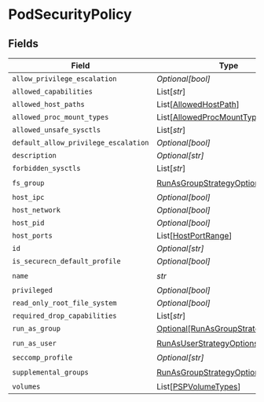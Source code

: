 # PodSecurityPolicy


## Fields

| Field                                                                                   | Type                                                                                    | Required                                                                                | Description                                                                             |
| --------------------------------------------------------------------------------------- | --------------------------------------------------------------------------------------- | --------------------------------------------------------------------------------------- | --------------------------------------------------------------------------------------- |
| `allow_privilege_escalation`                                                            | *Optional[bool]*                                                                        | :heavy_minus_sign:                                                                      | N/A                                                                                     |
| `allowed_capabilities`                                                                  | List[*str*]                                                                             | :heavy_minus_sign:                                                                      | N/A                                                                                     |
| `allowed_host_paths`                                                                    | List[[AllowedHostPath](../../models/shared/allowedhostpath.md)]                         | :heavy_minus_sign:                                                                      | N/A                                                                                     |
| `allowed_proc_mount_types`                                                              | List[[AllowedProcMountType](../../models/shared/allowedprocmounttype.md)]               | :heavy_minus_sign:                                                                      | N/A                                                                                     |
| `allowed_unsafe_sysctls`                                                                | List[*str*]                                                                             | :heavy_minus_sign:                                                                      | N/A                                                                                     |
| `default_allow_privilege_escalation`                                                    | *Optional[bool]*                                                                        | :heavy_minus_sign:                                                                      | N/A                                                                                     |
| `description`                                                                           | *Optional[str]*                                                                         | :heavy_minus_sign:                                                                      | N/A                                                                                     |
| `forbidden_sysctls`                                                                     | List[*str*]                                                                             | :heavy_minus_sign:                                                                      | N/A                                                                                     |
| `fs_group`                                                                              | [RunAsGroupStrategyOptions](../../models/shared/runasgroupstrategyoptions.md)           | :heavy_check_mark:                                                                      | N/A                                                                                     |
| `host_ipc`                                                                              | *Optional[bool]*                                                                        | :heavy_minus_sign:                                                                      | N/A                                                                                     |
| `host_network`                                                                          | *Optional[bool]*                                                                        | :heavy_minus_sign:                                                                      | N/A                                                                                     |
| `host_pid`                                                                              | *Optional[bool]*                                                                        | :heavy_minus_sign:                                                                      | N/A                                                                                     |
| `host_ports`                                                                            | List[[HostPortRange](../../models/shared/hostportrange.md)]                             | :heavy_minus_sign:                                                                      | N/A                                                                                     |
| `id`                                                                                    | *Optional[str]*                                                                         | :heavy_minus_sign:                                                                      | N/A                                                                                     |
| `is_securecn_default_profile`                                                           | *Optional[bool]*                                                                        | :heavy_minus_sign:                                                                      | N/A                                                                                     |
| `name`                                                                                  | *str*                                                                                   | :heavy_check_mark:                                                                      | N/A                                                                                     |
| `privileged`                                                                            | *Optional[bool]*                                                                        | :heavy_minus_sign:                                                                      | N/A                                                                                     |
| `read_only_root_file_system`                                                            | *Optional[bool]*                                                                        | :heavy_minus_sign:                                                                      | N/A                                                                                     |
| `required_drop_capabilities`                                                            | List[*str*]                                                                             | :heavy_minus_sign:                                                                      | N/A                                                                                     |
| `run_as_group`                                                                          | [Optional[RunAsGroupStrategyOptions]](../../models/shared/runasgroupstrategyoptions.md) | :heavy_minus_sign:                                                                      | N/A                                                                                     |
| `run_as_user`                                                                           | [RunAsUserStrategyOptions](../../models/shared/runasuserstrategyoptions.md)             | :heavy_check_mark:                                                                      | N/A                                                                                     |
| `seccomp_profile`                                                                       | *Optional[str]*                                                                         | :heavy_minus_sign:                                                                      | N/A                                                                                     |
| `supplemental_groups`                                                                   | [RunAsGroupStrategyOptions](../../models/shared/runasgroupstrategyoptions.md)           | :heavy_check_mark:                                                                      | N/A                                                                                     |
| `volumes`                                                                               | List[[PSPVolumeTypes](../../models/shared/pspvolumetypes.md)]                           | :heavy_minus_sign:                                                                      | N/A                                                                                     |